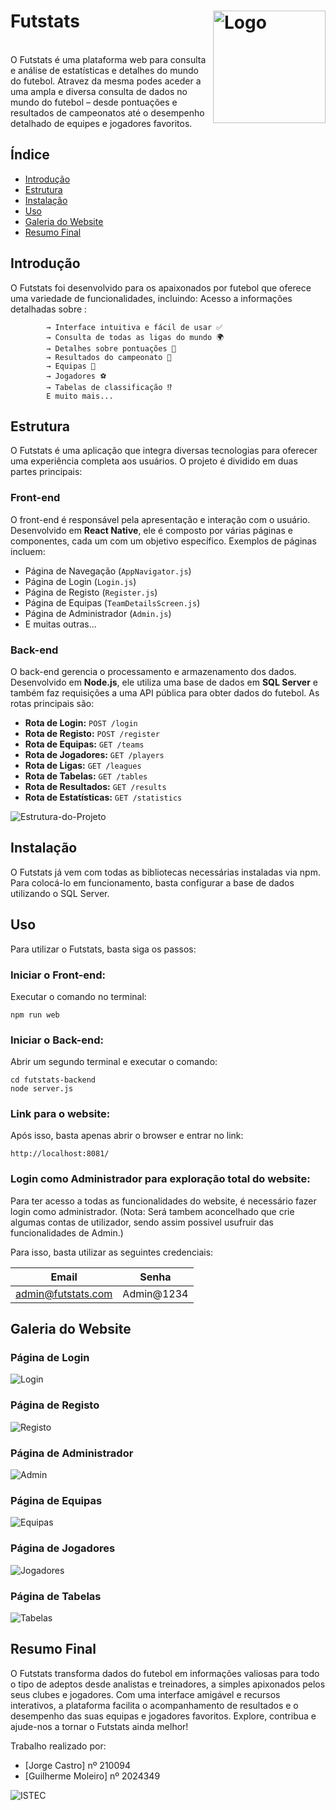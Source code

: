 # Futstats <img src="./pages/imgs/futstats_logo_back.jpeg" alt="Logo" width="180" align="right">

<br>
O Futstats é uma plataforma web para consulta e análise de estatísticas e detalhes do mundo do futebol. Atravez da mesma podes aceder a
uma ampla e diversa consulta de dados no mundo do futebol – desde pontuações e resultados de campeonatos até o desempenho detalhado de equipes e jogadores favoritos.

## Índice
- [Introdução](#introdução)
- [Estrutura](#estrutura)
- [Instalação](#instalação)
- [Uso](#uso)
- [Galeria do Website](#galeria-do-Website)
- [Resumo Final](#resumo-final) 

## Introdução

O Futstats foi desenvolvido para os apaixonados por futebol que oferece uma variedade de funcionalidades, incluindo:
Acesso a informações detalhadas sobre :

            → Interface intuitiva e fácil de usar ✅
            → Consulta de todas as ligas do mundo 🌍
            → Detalhes sobre pontuações 🔢
            → Resultados do campeonato 🎯
            → Equipas 👥
            → Jogadores ⚽
            → Tabelas de classificação ⁉️
            E muito mais...

## Estrutura

O Futstats é uma aplicação que integra diversas tecnologias para oferecer uma
experiência completa aos usuários. O projeto é dividido em duas partes principais:

### Front-end

O front-end é responsável pela apresentação e interação com o usuário. Desenvolvido em **React Native**, ele é
composto por várias páginas e componentes, cada um com um objetivo específico. Exemplos de páginas incluem:

- Página de Navegação (`AppNavigator.js`)
- Página de Login (`Login.js`)
- Página de Registo (`Register.js`)
- Página de Equipas (`TeamDetailsScreen.js`)
- Página de Administrador (`Admin.js`)
- E muitas outras...

### Back-end

O back-end gerencia o processamento e armazenamento dos dados. Desenvolvido em **Node.js**, ele utiliza
uma base de dados em **SQL Server** e também faz requisições a uma API pública para obter dados do futebol. 
As rotas principais são:

- **Rota de Login:** `POST /login`
- **Rota de Registo:** `POST /register`
- **Rota de Equipas:** `GET /teams`
- **Rota de Jogadores:** `GET /players`
- **Rota de Ligas:** `GET /leagues`
- **Rota de Tabelas:** `GET /tables`
- **Rota de Resultados:** `GET /results`
- **Rota de Estatísticas:** `GET /statistics`


![Estrutura-do-Projeto](./pages/imgs/futstats_logo_back.png)

## Instalação

O Futstats já vem com todas as bibliotecas necessárias instaladas via npm. 
Para colocá-lo em funcionamento, basta configurar a base de dados utilizando o SQL Server.

## Uso

Para utilizar o Futstats, basta  siga os passos:

### Iniciar o Front-end:

Executar o comando no terminal:
```
npm run web
```
### Iniciar o Back-end:

Abrir um segundo terminal e executar o comando:
```
cd futstats-backend
node server.js
```
### Link para o website:

Após isso, basta apenas abrir o browser e entrar no link:

```
http://localhost:8081/
```
### Login como Administrador para exploração total do website:

Para ter acesso a todas as funcionalidades do website, é necessário fazer login como administrador.
(Nota: Será tambem aconcelhado que crie algumas contas de utilizador,
 sendo assim possivel usufruir das funcionalidades de Admin.)
 
Para isso, basta utilizar as seguintes credenciais:

| Email                | Senha       |
|----------------------|-------------|
| admin@futstats.com   | Admin@1234  |

## Galeria do Website

### Página de Login

![Login](./pages/imgs/login.png)

### Página de Registo

![Registo](./pages/imgs/registo.png)

### Página de Administrador

![Admin](./pages/imgs/admin.png)

### Página de Equipas

![Equipas](./pages/imgs/teams.png)

### Página de Jogadores

![Jogadores](./pages/imgs/players.png)


### Página de Tabelas

![Tabelas](./pages/imgs/tables.png)


## Resumo Final

O Futstats transforma dados do futebol em informações valiosas para todo o tipo de adeptos desde analistas e
treinadores, a simples apixonados pelos seus clubes e jogadores.
Com uma interface amigável e recursos interativos, a plataforma facilita o acompanhamento de resultados e o
desempenho das suas equipas e jogadores favoritos. Explore, contribua e ajude-nos a tornar o Futstats ainda melhor!

Trabalho realizado por:
- [Jorge Castro] nº 210094
- [Guilherme Moleiro] nº 2024349

![ISTEC](./pages/imgs/ISTEC.png)